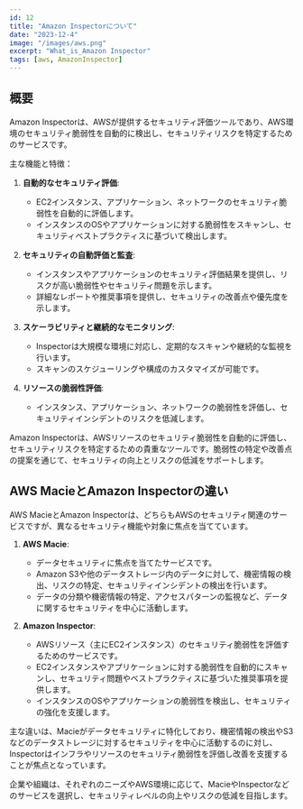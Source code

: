 ```yaml
---
id: 12
title: "Amazon Inspectorについて"
date: "2023-12-4"
image: "/images/aws.png"
excerpt: "What_is_Amazon Inspector"
tags: [aws, AmazonInspector]
---
```



## 概要

Amazon Inspectorは、AWSが提供するセキュリティ評価ツールであり、AWS環境のセキュリティ脆弱性を自動的に検出し、セキュリティリスクを特定するためのサービスです。

主な機能と特徴：

1. **自動的なセキュリティ評価**:
   - EC2インスタンス、アプリケーション、ネットワークのセキュリティ脆弱性を自動的に評価します。
   - インスタンスのOSやアプリケーションに対する脆弱性をスキャンし、セキュリティベストプラクティスに基づいて検出します。

2. **セキュリティの自動評価と監査**:
   - インスタンスやアプリケーションのセキュリティ評価結果を提供し、リスクが高い脆弱性やセキュリティ問題を示します。
   - 詳細なレポートや推奨事項を提供し、セキュリティの改善点や優先度を示します。

3. **スケーラビリティと継続的なモニタリング**:
   - Inspectorは大規模な環境に対応し、定期的なスキャンや継続的な監視を行います。
   - スキャンのスケジューリングや構成のカスタマイズが可能です。

4. **リソースの脆弱性評価**:
   - インスタンス、アプリケーション、ネットワークの脆弱性を評価し、セキュリティインシデントのリスクを低減します。
  
Amazon Inspectorは、AWSリソースのセキュリティ脆弱性を自動的に評価し、セキュリティリスクを特定するための貴重なツールです。脆弱性の特定や改善点の提案を通じて、セキュリティの向上とリスクの低減をサポートします。

## AWS MacieとAmazon Inspectorの違い

AWS MacieとAmazon Inspectorは、どちらもAWSのセキュリティ関連のサービスですが、異なるセキュリティ機能や対象に焦点を当てています。

1. **AWS Macie**:
   - データセキュリティに焦点を当てたサービスです。
   - Amazon S3や他のデータストレージ内のデータに対して、機密情報の検出、リスクの特定、セキュリティインシデントの検出を行います。
   - データの分類や機密情報の特定、アクセスパターンの監視など、データに関するセキュリティを中心に活動します。

2. **Amazon Inspector**:
   - AWSリソース（主にEC2インスタンス）のセキュリティ脆弱性を評価するためのサービスです。
   - EC2インスタンスやアプリケーションに対する脆弱性を自動的にスキャンし、セキュリティ問題やベストプラクティスに基づいた推奨事項を提供します。
   - インスタンスのOSやアプリケーションの脆弱性を検出し、セキュリティの強化を支援します。

主な違いは、Macieがデータセキュリティに特化しており、機密情報の検出やS3などのデータストレージに対するセキュリティを中心に活動するのに対し、Inspectorはインフラやリソースのセキュリティ脆弱性を評価し改善を支援することが焦点となっています。

企業や組織は、それぞれのニーズやAWS環境に応じて、MacieやInspectorなどのサービスを選択し、セキュリティレベルの向上やリスクの低減を目指します。
